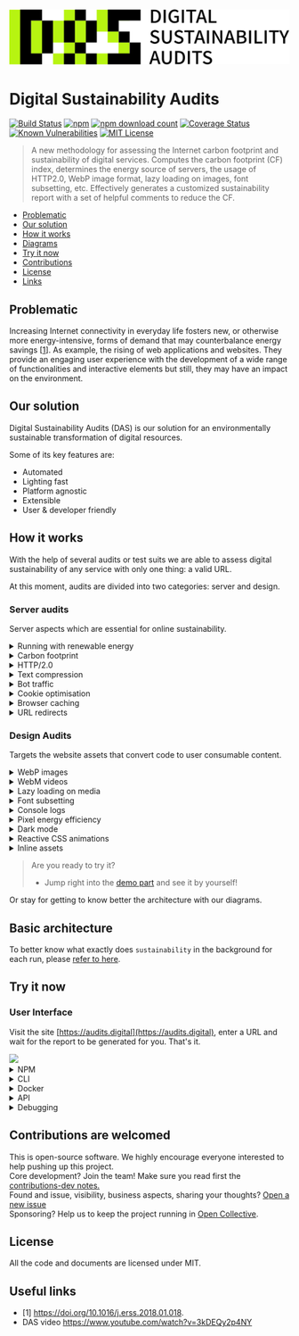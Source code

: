 <h2 style="text-align: center;">
<img style="text-align: center;" src="https://raw.githubusercontent.com/auditsdigital/sustainability/master/logo.jpg">
</h2>
 
# Digital Sustainability Audits

[![Build Status](https://github.com/auditsdigital/sustainability/actions/workflows/build.yaml/badge.svg)](https://github.com/auditsdigital/sustainability/actions/workflows/build.yaml)
[![npm](https://img.shields.io/npm/v/sustainability)](https://www.npmjs.com/package/sustainability)
[![npm download count](https://img.shields.io/npm/dm/sustainability)](https://www.npmjs.com/package/sustainability)
[![Coverage Status](https://coveralls.io/repos/github/auditsdigital/sustainability/badge.svg?branch=master)](https://coveralls.io/github/auditsdigital/sustainability?branch=master)
[![Known Vulnerabilities](https://snyk.io/test/github/auditsdigital/sustainability/badge.svg)](https://snyk.io/test/github/auditsdigital/sustainability)
[![MIT License](https://img.shields.io/npm/l/sustainability.svg)](#license)

> A new methodology for assessing the Internet carbon footprint and sustainability of digital services. Computes the carbon footprint (CF) index, determines the energy source of servers, the usage of HTTP2.0, WebP image format, lazy loading on images, font subsetting, etc.
> Effectively generates a customized sustainability report with a set of helpful comments to reduce the CF.

- [Problematic](#Problematic)
- [Our solution](#Our-solution)
- [How it works](#How-it-works)
- [Diagrams](#Diagrams)
- [Try it now](#Try-it-now)
- [Contributions](#contributions-are-welcomed)
- [License](#License)
- [Links](#Links)

## Problematic

Increasing Internet connectivity in everyday life fosters new, or otherwise more energy-intensive, forms of demand that may counterbalance energy savings [[1](https://doi.org/10.1016/j.erss.2018.01.018)].
As example, the rising of web applications and websites. They provide an engaging user experience with the development of a wide range of functionalities and interactive elements but still, they may have an impact on the environment.


## Our solution

Digital Sustainability Audits (DAS) is our solution for an environmentally sustainable transformation of digital resources.

Some of its key features are:

- Automated
- Lighting fast
- Platform agnostic
- Extensible
- User & developer friendly


## How it works

With the help of several audits or test suits we are able to assess digital sustainability of any service with only one thing: a valid URL.

At this moment, audits are divided into two categories: server and design.

### Server audits

Server aspects which are essential for online sustainability.

<p>
<details><summary>Running with renewable energy</summary><br/>
Is it using an eco-friendly hosting solution powered with renewable energy? It will look it up for you.
</details>
<details><summary>Carbon footprint</summary><br/>
What is its carbon footprint and how does it compare with others? It will look it up for you.
</details>
<details><summary>HTTP/2.0</summary><br/>
Is it really using HTTP/2.0 protocol? It will look it up for you.
</details>
<details><summary>Text compression</summary><br/>
Is it compressing all of its text data? It will look it up for you.
</details>
<details><summary>Bot traffic</summary><br/>
Is it preventing bots from wasting its bandwidth? It will look it up for you.
</details>
<details><summary>Cookie optimisation</summary><br/>
Are its cookies optimised and fairly sized? It will look it up for you.
</details>
<details><summary>Browser caching</summary><br/>
Is it taking fully advantage of browser caching? Is it wasting resources? It will look it up for you.
</details>
<details><summary>URL redirects</summary><br/>
Is it wasting resources with URL redirects? It will look it up for you.
</details>

### Design Audits

Targets the website assets that convert code to user consumable content.

<details><summary>WebP images</summary><br/>
Is it using the lightweight but powerful WebP image format on its images? It will look it up for you.
</details>
<details><summary>WebM videos</summary><br/>
Is it using the WebM video format on its videos? It will look it up for you.
</details>
<details><summary>Lazy loading on media</summary><br/>
Is it lazily loading its media assets so they are only downloaded on demand? It will look it up for you.
</details>
<details><summary>Font subsetting</summary><br/>
Is it subseting its fonts to only contain the necessary chars? It will look it up for you.
</details>
<details><summary>Console logs</summary><br/>
Is it handling the error and warning console logs or simply ignoring them? It will look it up for you.
</details>
<details><summary>Pixel energy efficiency</summary><br/>
Is it considering the energy produced by each pixel for displaying its contents? It will look it up for you.
</details>
<details><summary>Dark mode</summary><br/>
Does it have a dark mode theme to save energy? It will look it up for you.
</details>
<details><summary>Reactive CSS animations</summary><br/>
Is it implementing some logic to stop/display animations on demand? It will look it up for you.
</details>
<details><summary>Inline assets</summary><br/>
Is it inlining big JS and CSS assets and thus preventing the browser from storing those in memory? It will look it up for you.
</details>
</p>

> Are you ready to try it? 
> - Jump right into the [demo part](#Try-it-now) and see it by yourself!

Or stay for getting to know better the architecture with our diagrams.


## Basic architecture

To better know what exactly does `sustainability` in the background for each run, please [refer to here](https://github.com/auditsdigital/sustainability/blob/master/CONTRIBUTION-dev.md).


## Try it now

### User Interface 

Visit the site [https://audits.digital](https://audits.digital), enter a URL and wait for the report to be generated for you. That's it.

<img style="text-align: center;" src="https://raw.githubusercontent.com/auditsdigital/sustainability/master/assets/ui.png">

<details><summary>NPM</summary>

Install puppeteer (if you don't already have it installed):

`npm i puppeteer`

Install sustainability locally:

`npm i sustainability`

Now you can use it on your Node.js application. Take as example the following code:

```js
const { Sustainability } = require("sustainability");

const url = "https://www.example.org";

(async () => {
  const report = await Sustainability.audit(url);
  console.log(report);
})();
```

</details>
<details><summary>CLI</summary>

`sustainability [opts] url`<br/>
Which produces the following report object:

```js
{
  globalScore: 88,
  meta: {
    id: '4c21fbb0-ba35-11ea-bd32-09a6ce997b13',
    url: 'https://www.example.org',
    timing: [ 1593454566154, 1593454568225 ]
  },
  audits: [
    { category: [Object], score: 75, audits: [Object] },
    { category: [Object], score: 100, audits: [Object] }
  ]
}
```

</details>
<details><summary>Docker</summary>
<br/>

You can pull the latest `trydas/sustainability` docker image from [this repository](https://hub.docker.com/repository/docker/trydas/sustainability)

Note that you will also need to have a local installation of Redis or a running docker image.

### Environment variables

- REDIS_HOST (default to 127.0.0.1)
- REDIS_PORT (default to 6379)
- FRONTEND_URL (for setting up CORS, default to '*', defaults to null when `NODE_ENV=production` is set)
- REDIS_URL (default to unset)

### With docker compose

1. Run docker-compose file in the root docker folder. <br/>

```sh
cd docker/
docker-compose up -d
```

2. Open up a web browser and visit `http://localhost:8081`

3. Enter a url and run audits

</details>

<details><summary>API</summary>

### class: Sustainability

Sustainability module provides a method to run the sustainability audits on a URL.

<p>
<details><summary>Sustainability.audit(URL, settings)</summary><br/>

- `URL` <[string]> A valid and reachable URL to evaluate. **Warning**: You are responsible for providing a valid URL.
- `settings` <[Object]> Set of configurable settings for the audit. May include the following optional fields:
  - `browser` <[Browser]> Your own puppeteer's browser instance. If you set this options, the API won't spawn a browser instance. This may be useful if you want to make use of the `launch.connect(wsEndpoint)` method to remotely run a headless browser and pass it to the API. **Warning**: You will be responsible for handling the browser instance.
  - `launchSettings` <[Object]> passed to [puppeteer.launch]. Refer to [Puppeteer] documentation for more information. Defaults to `{}`.
  - `connectionSettings` <[Object]> Set of configurable connection settings. May include the following fields:
    - `maxNavigationTime`<[number]> Specifies a timeout in milliseconds (ms) for all the tasks. Defaults to 60000ms.
    - `maxScrollInterval` <[number]> Specifies the scrolling interval in milliseconds (ms) in the function that determines lazy loaded images. Defaults to 30ms.
    - `emulatedDevice` <[Object]> Set of emulated device settings. May include the following fields:
      - `userAgent` <[string]> A user-agent string.
      - `viewport` <[Object]> Set of viewport settings. May include the following fields:
        - `width` <[number]>
        - `height` <[number]>
      - `name` <[string]> Optional
      - `location` <[Object]> Set of location settings. May include the following fields:
        - `name` <[string]> The location name.
        - `latitude` <[number]> Latitude between -90 and 90
        - `longitude` <[number]> Longitude between -180 and 180
        - `accuracy`<[number]> Optional non-negative accuracy value
    - `coldRun` <[boolean]> Should initialise a cold run to find any potential URL redirect. Defaults to true.
    - `streams` <[boolean]> Should push individual audits results as they go. Defaults to false.
    </details>
    <details><summary>Sustainability.auditStream</summary><br/>

A readable stream of audits to pipe from. Used in combination with streams option.

For example:

```js
(async () => {
  Sustainability.auditStream.pipe(process.stdout);
  await Sustainability.audit(url, {
    connectionSettings: { streams: true },
  });
})();
```

</details>
</details>


<details><summary>Debugging</summary>

You can enable verbose logging to see the API in action.
This is done by setting the `DEBUG` environmental variable to `sustainability:*.` or with the `-d` option in the CLI.

For example:

```bash
# Linux
DEBUG=sustainability:* node index.js
# Windows Powershell
$env:DEBUG=sustainability:* node index.js
```

</details>

## Contributions are welcomed

This is open-source software. We highly encourage everyone interested to help pushing up this project.\
Core development? Join the team! Make sure you read first the [contributions-dev notes.](https://github.com/auditsdigital/sustainability/blob/master/CONTRIBUTION-dev.md)\
Found and issue, visibility, business aspects, sharing your thoughts? [Open a new issue](https://github.com/auditsdigital/sustainability/issues/new)\
Sponsoring? Help us to keep the project running in [Open Collective](https://opencollective.com/das).

[puppeteer]: https://github.com/GoogleChrome/puppeteer "Puppeteer"
[puppeteer.launch]: https://github.com/GoogleChrome/puppeteer/blob/v1.5.0/docs/api.md#puppeteerlaunchoptions "puppeteer.launch"
[page]: https://github.com/GoogleChrome/puppeteer/blob/v1.5.0/docs/api.md#class-page "Page"
[browser]: https://github.com/puppeteer/puppeteer/blob/v1.5.0/docs/api.md#class-browser "Browser"

## License

All the code and documents are licensed under MIT.


## Useful links

- [1] https://doi.org/10.1016/j.erss.2018.01.018.
- DAS video https://www.youtube.com/watch?v=3kDEQy2p4NY 


